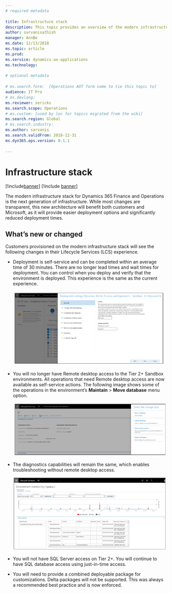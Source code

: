 ```yaml
---
# required metadata

title: Infrastructure stack
description: This topic provides an overview of the modern infrastructure stack for Dynamics 365 Finance and Operations.
author: sarvanisathish
manager: AnnBe
ms.date: 12/13/2018
ms.topic: article
ms.prod: 
ms.service: dynamics-ax-applications
ms.technology: 

# optional metadata

# ms.search.form:  [Operations AOT form name to tie this topic to]
audience: IT Pro
# ms.devlang: 
ms.reviewer: sericks
ms.search.scope: Operations
# ms.custom: [used by loc for topics migrated from the wiki]
ms.search.region: Global 
# ms.search.industry: 
ms.author: sarvanis
ms.search.validFrom: 2018-12-31
ms.dyn365.ops.version: 8.1.1

---
```


# Infrastructure stack

[!include[banner](../includes/banner.md)]
[!include [banner](../includes/limited-availability.md)]

The modern infrastructure stack for Dynamics 365 Finance and Operations is the next generation of infrastructure. While most changes are transparent, this new architecture will benefit both customers and Microsoft, as it will provide easier deployment options and significantly reduced deployment times.

## What’s new or changed

Customers provisioned on the modern infrastructure stack will see the following changes in their Lifecycle Services (LCS) experience.

- Deployment is self-service and can be completed within an average time of 30 minutes. There are no longer lead times and wait times for deployment. You can control when you deploy and verify that the environment is deployed. This experience is the same as the current experience.

   ![Deployment settings](media/deployment-settings.png)

- You will no longer have Remote desktop access to the Tier 2+ Sandbox environments. All operations that need Remote desktop access are now available as self-service actions. The following image shows some of the operations in the environment’s **Maintain** \> **Move database** menu option.

   ![Self-service actions](media/Self-service-actions.png)

- The diagnostics capabilities will remain the same, which enables troubleshooting without remote desktop access.

   ![Environment monitoring](media/environment-monitoring.png)

- You will not have SQL Server access on Tier 2+. You will continue to have SQL database access using just-in-time access.

- You will need to provide a combined deployable package for customizations. Delta packages will not be supported. This was always a recommended best practice and is now enforced.
